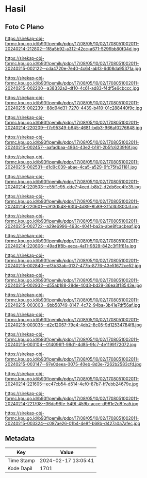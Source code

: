 # Hasil

## Foto C Plano

https://sirekap-obj-formc.kpu.go.id/b93f/pemilu/pdpr/17/08/05/10/02/1708051002011-20240214-212802--1f8a5b92-a312-42cc-a671-5299bb80f04d.jpg

https://sirekap-obj-formc.kpu.go.id/b93f/pemilu/pdpr/17/08/05/10/02/1708051002011-20240215-002122--cda4720e-7e40-4c64-ab13-6d08da95371a.jpg

https://sirekap-obj-formc.kpu.go.id/b93f/pemilu/pdpr/17/08/05/10/02/1708051002011-20240215-002200--a38332a2-df10-4c61-ad83-f4df5e6cbccc.jpg

https://sirekap-obj-formc.kpu.go.id/b93f/pemilu/pdpr/17/08/05/10/02/1708051002011-20240215-002239--88d94d31-7270-4439-b410-01c288440f9c.jpg

https://sirekap-obj-formc.kpu.go.id/b93f/pemilu/pdpr/17/08/05/10/02/1708051002011-20240214-220209--f7c95349-b645-4681-bdb3-966af0276648.jpg

https://sirekap-obj-formc.kpu.go.id/b93f/pemilu/pdpr/17/08/05/10/02/1708051002011-20240215-002457--aafadbaa-4864-43e2-b181-2b5fc6239f6f.jpg

https://sirekap-obj-formc.kpu.go.id/b93f/pemilu/pdpr/17/08/05/10/02/1708051002011-20240215-002531--d1d9c039-abae-4ca5-a529-6fc75fa21181.jpg

https://sirekap-obj-formc.kpu.go.id/b93f/pemilu/pdpr/17/08/05/10/02/1708051002011-20240214-220503--c55f1c95-dde7-4eed-b8b2-d2db6cc4fe35.jpg

https://sirekap-obj-formc.kpu.go.id/b93f/pemilu/pdpr/17/08/05/10/02/1708051002011-20240214-220601--c913d548-63f4-4d89-8b89-31fd3bf800a1.jpg

https://sirekap-obj-formc.kpu.go.id/b93f/pemilu/pdpr/17/08/05/10/02/1708051002011-20240215-002722--a29e6996-493c-404f-ba2a-abe8fcacbeaf.jpg

https://sirekap-obj-formc.kpu.go.id/b93f/pemilu/pdpr/17/08/05/10/02/1708051002011-20240214-220806--49ad1f8b-eeca-4a11-9828-842c3f11f81a.jpg

https://sirekap-obj-formc.kpu.go.id/b93f/pemilu/pdpr/17/08/05/10/02/1708051002011-20240215-002840--ef3b33ab-0137-477b-8776-43e51672ce52.jpg

https://sirekap-obj-formc.kpu.go.id/b93f/pemilu/pdpr/17/08/05/10/02/1708051002011-20240215-002932--d55ab188-28de-40d3-bd29-36ea3f18543e.jpg

https://sirekap-obj-formc.kpu.go.id/b93f/pemilu/pdpr/17/08/05/10/02/1708051002011-20240215-003003--9bb58749-8147-4c72-94ba-3b41e7df56af.jpg

https://sirekap-obj-formc.kpu.go.id/b93f/pemilu/pdpr/17/08/05/10/02/1708051002011-20240215-003035--d2c12067-79c4-4db2-8c05-9d12534784f8.jpg

https://sirekap-obj-formc.kpu.go.id/b93f/pemilu/pdpr/17/08/05/10/02/1708051002011-20240215-003104--014096ff-98d1-4d85-9fc7-4e1199172072.jpg

https://sirekap-obj-formc.kpu.go.id/b93f/pemilu/pdpr/17/08/05/10/02/1708051002011-20240215-003147--97e0deea-0075-40eb-8d3e-7262b2583cfd.jpg

https://sirekap-obj-formc.kpu.go.id/b93f/pemilu/pdpr/17/08/05/10/02/1708051002011-20240214-221605--ec47cb54-d514-4ef0-87b7-ff7ebb24679e.jpg

https://sirekap-obj-formc.kpu.go.id/b93f/pemilu/pdpr/17/08/05/10/02/1708051002011-20240214-221708--36dc96fe-549f-459b-acce-d981e2d8fea5.jpg

https://sirekap-obj-formc.kpu.go.id/b93f/pemilu/pdpr/17/08/05/10/02/1708051002011-20240215-003324--c087ae26-01b4-4e8f-b68b-d427a0a7afec.jpg


## Metadata

| Key        | Value               |
| ---------- | ------------------- |
| Time Stamp | 2024-02-17 13:05:41 |
| Kode Dapil | 1701                |



